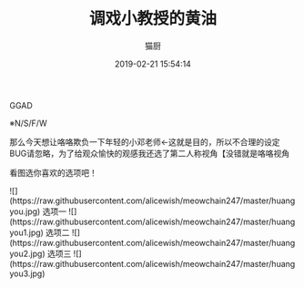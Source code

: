 ﻿---
layout: post
title: 调戏小教授的黄油
date: 2019-02-21 15:54:14
updated: 2019-02-27 15:30:43
comments: true
categories: [Photo]
tags: [ggad, 格邓]
author: "猫厨"
description: ""
toc: true
---

<p>GGAD</p> 
<p>※N/S/F/W
<p>那么今天想让咯咯欺负一下年轻的小邓老师←这就是目的，所以不合理的设定BUG请忽略，为了给观众愉快的观感我还选了第二人称视角【没错就是咯咯视角
<p>看图选你喜欢的选项吧！</p> 
![](https://raw.githubusercontent.com/alicewish/meowchain247/master/huangyou.jpg)
<!-- more --> 
选项一
![](https://raw.githubusercontent.com/alicewish/meowchain247/master/huangyou1.jpg)
选项二
![](https://raw.githubusercontent.com/alicewish/meowchain247/master/huangyou2.jpg)
选项三
![](https://raw.githubusercontent.com/alicewish/meowchain247/master/huangyou3.jpg)